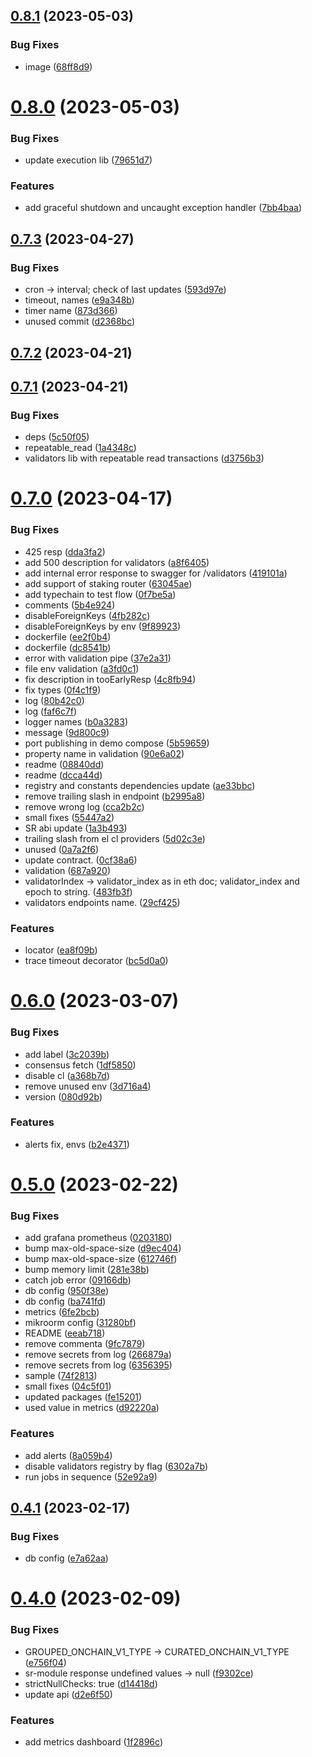 ## [0.8.1](https://github.com/lidofinance/lido-keys-api/compare/0.8.0...0.8.1) (2023-05-03)


### Bug Fixes

* image ([68ff8d9](https://github.com/lidofinance/lido-keys-api/commit/68ff8d9c9f36de4400dfd6951f42db92f26c350b))



# [0.8.0](https://github.com/lidofinance/lido-keys-api/compare/0.7.3...0.8.0) (2023-05-03)


### Bug Fixes

* update execution lib ([79651d7](https://github.com/lidofinance/lido-keys-api/commit/79651d76236379ce04dbb056e42dfe0174db9021))


### Features

* add graceful shutdown and uncaught exception handler ([7bb4baa](https://github.com/lidofinance/lido-keys-api/commit/7bb4baae49fb27ea473adc2ab27a9ff94f1069e8))



## [0.7.3](https://github.com/lidofinance/lido-keys-api/compare/0.7.2...0.7.3) (2023-04-27)


### Bug Fixes

* cron -> interval; check of last updates ([593d97e](https://github.com/lidofinance/lido-keys-api/commit/593d97edf0a47d3c2319f185312d712c916c42bc))
* timeout, names ([e9a348b](https://github.com/lidofinance/lido-keys-api/commit/e9a348b04cccd672695c2f701d303419d33a1754))
* timer name ([873d366](https://github.com/lidofinance/lido-keys-api/commit/873d36649bc43da3885beb96c515281a5670bc24))
* unused commit ([d2368bc](https://github.com/lidofinance/lido-keys-api/commit/d2368bc637a7565b945e3b96453f6b5e2f23adb1))



## [0.7.2](https://github.com/lidofinance/lido-keys-api/compare/0.7.1...0.7.2) (2023-04-21)



## [0.7.1](https://github.com/lidofinance/lido-keys-api/compare/0.7.0...0.7.1) (2023-04-21)


### Bug Fixes

* deps ([5c50f05](https://github.com/lidofinance/lido-keys-api/commit/5c50f059ab3abcf494001f0622c24ae3dc791c17))
* repeatable_read ([1a4348c](https://github.com/lidofinance/lido-keys-api/commit/1a4348c74fe486b8b5d42407d7ef0f7ec8266589))
* validators lib with repeatable read transactions ([d3756b3](https://github.com/lidofinance/lido-keys-api/commit/d3756b31fe673ea7776524a83c36d7516c375d78))



# [0.7.0](https://github.com/lidofinance/lido-keys-api/compare/0.6.0...0.7.0) (2023-04-17)


### Bug Fixes

* 425 resp ([dda3fa2](https://github.com/lidofinance/lido-keys-api/commit/dda3fa27df035f07e15227ade865fadfaefe21d7))
* add 500 description for validators ([a8f6405](https://github.com/lidofinance/lido-keys-api/commit/a8f6405ff71a2cbbe1b7bb730649b17739f660a1))
* add internal error response to swagger for /validators ([419101a](https://github.com/lidofinance/lido-keys-api/commit/419101a2f88a7e20738433607aff7e18cd297fb7))
* add support of staking router ([63045ae](https://github.com/lidofinance/lido-keys-api/commit/63045ae97cea6f4704e0b7a04484a511c699a1b6))
* add typechain to test flow ([0f7be5a](https://github.com/lidofinance/lido-keys-api/commit/0f7be5ace3e77403264bee9ff1327365f20d34e8))
* comments ([5b4e924](https://github.com/lidofinance/lido-keys-api/commit/5b4e9243c6f4ac1111b510305faf0a160897b078))
* disableForeignKeys ([4fb282c](https://github.com/lidofinance/lido-keys-api/commit/4fb282cd07feb0a735e0621cb75ea963b789a849))
* disableForeignKeys by env ([9f89923](https://github.com/lidofinance/lido-keys-api/commit/9f89923fc921cabff3f174cb048957b53f298051))
* dockerfile ([ee2f0b4](https://github.com/lidofinance/lido-keys-api/commit/ee2f0b4b248282276e312a771de954ddc2a87d83))
* dockerfile ([dc8541b](https://github.com/lidofinance/lido-keys-api/commit/dc8541b2689a566338d2159ffca849d8586fbd57))
* error with validation pipe ([37e2a31](https://github.com/lidofinance/lido-keys-api/commit/37e2a3158a54c267d6d96c42f9364a6225f1bbdb))
* file env validation ([a3fd0c1](https://github.com/lidofinance/lido-keys-api/commit/a3fd0c1df4810f61d94ddb149715c5dbbc066280))
* fix description in tooEarlyResp ([4c8fb94](https://github.com/lidofinance/lido-keys-api/commit/4c8fb94f8d70edb9f9eae95ce272ffcd3ade0c43))
* fix types ([0f4c1f9](https://github.com/lidofinance/lido-keys-api/commit/0f4c1f90ac78116a4d1470ee7d2dc1f86eef6ed5))
* log ([80b42c0](https://github.com/lidofinance/lido-keys-api/commit/80b42c09fd9502c4a55810dc2083bb8445c990c3))
* log ([faf6c7f](https://github.com/lidofinance/lido-keys-api/commit/faf6c7fab69c703399d52970c4cb54622b12ddb9))
* logger names ([b0a3283](https://github.com/lidofinance/lido-keys-api/commit/b0a3283828fbb5b1a9cc8bf053015df9f4aa99be))
* message ([9d800c9](https://github.com/lidofinance/lido-keys-api/commit/9d800c9eac0270c42a00cbea09fbb111c4e5026c))
* port publishing in demo compose ([5b59659](https://github.com/lidofinance/lido-keys-api/commit/5b59659a0621aa9d8c1f7ba36617aa6897784d18))
* property name in validation ([90e6a02](https://github.com/lidofinance/lido-keys-api/commit/90e6a02eb7f61f1464db4641e39685490ce07b17))
* readme ([08840dd](https://github.com/lidofinance/lido-keys-api/commit/08840dd4259d39b1c8720a4fe1642fe74f324430))
* readme ([dcca44d](https://github.com/lidofinance/lido-keys-api/commit/dcca44d1847a933c9f03633c9927279c4c7c66fb))
* registry and constants dependencies update ([ae33bbc](https://github.com/lidofinance/lido-keys-api/commit/ae33bbc28bbf18f087d6a400d10a93e51c3d93d2))
* remove trailing slash in endpoint ([b2995a8](https://github.com/lidofinance/lido-keys-api/commit/b2995a85d18cd91cad213b1cb69f6b8d2ddd341c))
* remove wrong log ([cca2b2c](https://github.com/lidofinance/lido-keys-api/commit/cca2b2cfd2c01f10dcb31ad6ecb38b69a3fc3268))
* small fixes ([55447a2](https://github.com/lidofinance/lido-keys-api/commit/55447a20db1fec5aa95e2ff9cfaa4bed02985e0e))
* SR abi update ([1a3b493](https://github.com/lidofinance/lido-keys-api/commit/1a3b493f7ba7e2eca92073921d280152fac87053))
* trailing slash from el cl providers ([5d02c3e](https://github.com/lidofinance/lido-keys-api/commit/5d02c3ed9c875028c06829bcfa2e5800a73b2378))
* unused ([0a7a2f6](https://github.com/lidofinance/lido-keys-api/commit/0a7a2f659751a383a647e2a61403a19e119a1a1e))
* update contract. ([0cf38a6](https://github.com/lidofinance/lido-keys-api/commit/0cf38a6ed483b6c0f1a58d877691b898463e8bf5))
* validation ([687a920](https://github.com/lidofinance/lido-keys-api/commit/687a920ad60218935a2388813a829207e1d2e811))
* validatorIndex -> validator_index as in eth doc; validator_index and epoch to string. ([483fb3f](https://github.com/lidofinance/lido-keys-api/commit/483fb3f56bae929963b51d743cd53835d69f3744))
* validators endpoints name. ([29cf425](https://github.com/lidofinance/lido-keys-api/commit/29cf4259def573e4652f276a8ac0e8b1ffaab14a))


### Features

* locator ([ea8f09b](https://github.com/lidofinance/lido-keys-api/commit/ea8f09b28d5f89abdc7b8a290664da636670b774))
* trace timeout decorator ([bc5d0a0](https://github.com/lidofinance/lido-keys-api/commit/bc5d0a058c037c2d5b6919e9bf26becd5984ebfb))



# [0.6.0](https://github.com/lidofinance/lido-keys-api/compare/0.5.0...0.6.0) (2023-03-07)


### Bug Fixes

* add label ([3c2039b](https://github.com/lidofinance/lido-keys-api/commit/3c2039beb089f365a92d169a3ef13c77510114bb))
* consensus fetch ([1df5850](https://github.com/lidofinance/lido-keys-api/commit/1df585088b56377a3c22ab3613237e7a7561748e))
* disable  cl ([a368b7d](https://github.com/lidofinance/lido-keys-api/commit/a368b7d1e474d9644a4f11acb94b51c09b92a771))
* remove unused env ([3d716a4](https://github.com/lidofinance/lido-keys-api/commit/3d716a4e2d9d35c1c077b6da13c29080e895274a))
* version ([080d92b](https://github.com/lidofinance/lido-keys-api/commit/080d92bab98daf9c01e81d03a00d0fce2c294772))


### Features

* alerts fix, envs ([b2e4371](https://github.com/lidofinance/lido-keys-api/commit/b2e4371fc74d24e74dc28d78a52751de58ad16b4))



# [0.5.0](https://github.com/lidofinance/lido-keys-api/compare/0.4.1...0.5.0) (2023-02-22)


### Bug Fixes

* add grafana prometheus ([0203180](https://github.com/lidofinance/lido-keys-api/commit/020318009e83be75dfac6c07073723705fb03486))
* bump max-old-space-size ([d9ec404](https://github.com/lidofinance/lido-keys-api/commit/d9ec404a0e28dbb1b50de5c00b1dcb8454115f36))
* bump max-old-space-size ([612746f](https://github.com/lidofinance/lido-keys-api/commit/612746f8afb46efc2d8e6c8dcb8e461bb5880771))
* bump memory limit ([281e38b](https://github.com/lidofinance/lido-keys-api/commit/281e38b26d20a9b6ba23f33b5712126f6f69b7d9))
* catch job error ([09166db](https://github.com/lidofinance/lido-keys-api/commit/09166dbb3cc5709371c541f5531c300c86818155))
* db config ([950f38e](https://github.com/lidofinance/lido-keys-api/commit/950f38eee47c1f5c76eb0e219e9a1af924fcd209))
* db config ([ba741fd](https://github.com/lidofinance/lido-keys-api/commit/ba741fde7ba21b725a7ebd5a56ea44f6058c381f))
* metrics ([6fe2bcb](https://github.com/lidofinance/lido-keys-api/commit/6fe2bcbce5ca1c92e8da9487f2fa5753dd5037c6))
* mikroorm config ([31280bf](https://github.com/lidofinance/lido-keys-api/commit/31280bfeac5741e47f56f1d8a8e30aa463700501))
* README ([eeab718](https://github.com/lidofinance/lido-keys-api/commit/eeab7180ce05479d9297f2489f0879f34579ff47))
* remove commenta ([9fc7879](https://github.com/lidofinance/lido-keys-api/commit/9fc787942c5013bed186245384022120d00727aa))
* remove secrets from log ([266879a](https://github.com/lidofinance/lido-keys-api/commit/266879a5da18941c355ebc728bc1c6b372d56737))
* remove secrets from log ([6356395](https://github.com/lidofinance/lido-keys-api/commit/6356395dde0a2cae9abe490d351514497597606c))
* sample ([74f2813](https://github.com/lidofinance/lido-keys-api/commit/74f28139a16e39165a7512f2ecf34f22eb7a48f2))
* small fixes ([04c5f01](https://github.com/lidofinance/lido-keys-api/commit/04c5f01fb06aa5a74f416cc40310bab75cf00a2a))
* updated packages ([fe15201](https://github.com/lidofinance/lido-keys-api/commit/fe152010690456c6e5425ba6ba2acb7e760f65bd))
* used value in metrics ([d92220a](https://github.com/lidofinance/lido-keys-api/commit/d92220ad4015a45c676420fd71046c1a7daa423d))


### Features

* add alerts ([8a059b4](https://github.com/lidofinance/lido-keys-api/commit/8a059b445429ed69d3b80e021f1d76441119796b))
* disable validators registry by flag ([6302a7b](https://github.com/lidofinance/lido-keys-api/commit/6302a7bd71135da04171630bccc0c8be75b9f496))
* run jobs in sequence ([52e92a9](https://github.com/lidofinance/lido-keys-api/commit/52e92a9b598aaea22215777bd854037a31c22471))



## [0.4.1](https://github.com/lidofinance/lido-keys-api/compare/0.4.0...0.4.1) (2023-02-17)


### Bug Fixes

* db config ([e7a62aa](https://github.com/lidofinance/lido-keys-api/commit/e7a62aaf1ef06ababf634251c0529e1f5beaeb59))



# [0.4.0](https://github.com/lidofinance/lido-keys-api/compare/0.3.0...0.4.0) (2023-02-09)


### Bug Fixes

* GROUPED_ONCHAIN_V1_TYPE -> CURATED_ONCHAIN_V1_TYPE ([e756f04](https://github.com/lidofinance/lido-keys-api/commit/e756f04163d7d92f7fa21f0eb298057e1d3091a9))
* sr-module response undefined values -> null ([f9302ce](https://github.com/lidofinance/lido-keys-api/commit/f9302ce01b1a15c74ad26f0a09c8dac4cc315796))
* strictNullChecks: true ([d14418d](https://github.com/lidofinance/lido-keys-api/commit/d14418debb7fefb00f27306647532bb9f33afbe7))
* update api ([d2e6f50](https://github.com/lidofinance/lido-keys-api/commit/d2e6f5084ca60c2e108ca3150591d13ba549c788))


### Features

* add metrics dashboard ([1f2896c](https://github.com/lidofinance/lido-keys-api/commit/1f2896c4cf6124ea50b953aed7aef9adceed9e86))



